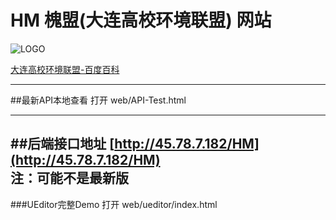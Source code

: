# HM 槐盟(大连高校环境联盟)	网站

![LOGO](http://a.hiphotos.baidu.com/baike/w%3D268%3Bg%3D0/sign=b8b16c0c0af79052ef1f403834c8b0f7/f9dcd100baa1cd11ea9e6d3fba12c8fcc3ce2d80.jpg)


[大连高校环境联盟-百度百科](http://baike.baidu.com/link?url=VhFPgFwxN_0WM8DWqC9YEGVTLZsLpFmHSPlwEIb-g4IUESdx3CdnKhZ-rlQHtzi2qMhNiWunTaqiviOzQXqJkdi1YR32bL0sECsj2UJtIMW1x2Sig6Fg2xXBhooWa1yNb2WNoWSZwFKcpdrKx932fLYaoIl01Gbkt3p5LIAhrWayhrr4vITOzAFIlx1VHeQs)

---
##最新API本地查看
打开 web/API-Test.html

---

##后端接口地址
[http://45.78.7.182/HM](http://45.78.7.182/HM)  
注：可能不是最新版
---
###UEditor完整Demo
打开 web/ueditor/index.html
